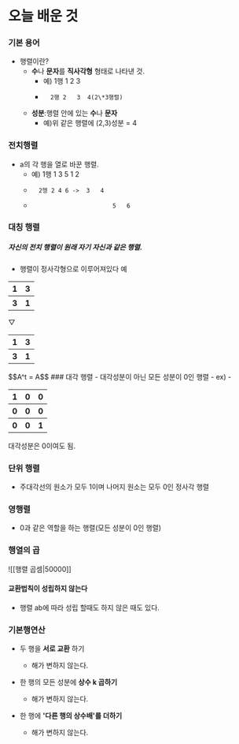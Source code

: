 # 오늘 배운 것
### 기본 용어
- 행렬이란?
	- **수**나 **문자**를 **직사각형** 형태로 나타낸 것.
		- 예) 1행 1   2  3  
		-       2행 2   3  4(2\*3행렬)
	- **성분**:행렬 안에 있는 **수**나 **문자**
		- 예)위 같은 행렬에 (2,3)성분 = 4
### **전치행렬**
- a의 각 행을 열로 바꾼 행렬.
	- 예) 1행 1 3 5       1   2
	-       2헹 2 4 6 ->  3   4
	-                            5   6
### 대칭 행렬
##### 자신의 **전치 행렬**이 **원래 자기 자신**과 **같은** 행렬.
- 행렬이 정사각형으로 이루어져있다
예
<table>
	<tr>
		<th>1</th>
		<th>3</th>
	</tr>
	<tr>
		<th>3</th>
		<th>1</th>
	</tr>
</table>
▽
<table>
	<tr>
		<th>1</th>
		<th>3</th>
	</tr>
	<tr>
		<th>3</th>
		<th>1</th>
	</tr>
</table>
$$A^t = A$$ 
### 대각 행렬
- 대각성분이 아닌 모든 성분이 0인 행렬
- ex)
- <table>
	<tr>
		<th>1</th>
		<th>0</th>
		<th>0</th>
	</tr>
	<tr>
		<th>0</th>
		<th>0</th>
		<th>0</th>
	</tr>
	<tr>
		<th>0</th>
		<th>0</th>
		<th>1</th>
	</tr>
</table>
대각성분은 0이여도 됨.

### 단위 행렬
- 주대각선의 원소가 모두 1이며 나머지 원소는 모두 0인 정사각 행렬

### 영행렬
- 0과 같은 역할을 하는 행렬(모든 성분이 0인 행렬)


### 행열의 곱
![[행렬 곱셈|50000]]
#### 교환법칙이 성립하지 않는다
- 행렬 ab에 따라 성립 할때도 하지 않은 때도 있다.


### 기본행연산
- 두 행을 **서로 교환** 하기
	- 해가 변하지 않는다.
	
- 한 행의 모든 성분에 **상수 k 곱하기**
	- 해가 변하지 않는다.

-  한 행에 **'다른 행의 상수배'를 더하기**
	- 해가 변하지 않는다.